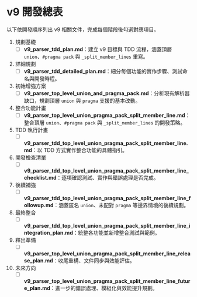 # v9 開發總表

以下依開發順序列出 v9 相關文件，完成每個階段後勾選對應項目。

1. 規劃基礎
   - [ ] **v9_parser_tdd_plan.md**：建立 v9 目標與 TDD 流程，涵蓋頂層 `union`、`#pragma pack` 與 `_split_member_lines` 重寫。
2. 詳細規劃
   - [ ] **v9_parser_tdd_detailed_plan.md**：細分每個功能的實作步驟、測試命名與開發時程。
3. 初始增強方案
   - [ ] **v9_parser_top_level_union_and_pragma_pack.md**：分析現有解析器缺口，規劃頂層 `union` 與 `pragma` 支援的基本改動。
4. 整合功能計畫
   - [ ] **v9_parser_top_level_union_pragma_pack_split_member_line.md**：整合頂層 `union`、`#pragma pack` 與 `_split_member_lines` 的開發策略。
5. TDD 執行計畫
   - [ ] **v9_parser_tdd_top_level_union_pragma_pack_split_member_line.md**：以 TDD 方式實作整合功能的具體指引。
6. 開發檢查清單
   - [ ] **v9_parser_tdd_top_level_union_pragma_pack_split_member_line_checklist.md**：逐項確認測試、實作與錯誤處理是否完成。
7. 後續補強
   - [ ] **v9_parser_tdd_top_level_union_pragma_pack_split_member_line_followup.md**：涵蓋匿名 `union`、未配對 `pragma` 等邊界情境的後續規劃。
8. 最終整合
   - [ ] **v9_parser_tdd_top_level_union_pragma_pack_split_member_line_integration_plan.md**：統整各功能並新增整合測試與範例。
9. 釋出準備
   - [ ] **v9_parser_top_level_union_pragma_pack_split_member_line_release_plan.md**：收尾重構、文件同步與效能評估。
10. 未來方向
    - [ ] **v9_parser_top_level_union_pragma_pack_split_member_line_future_plan.md**：進一步的錯誤處理、模組化與效能提升規劃。
